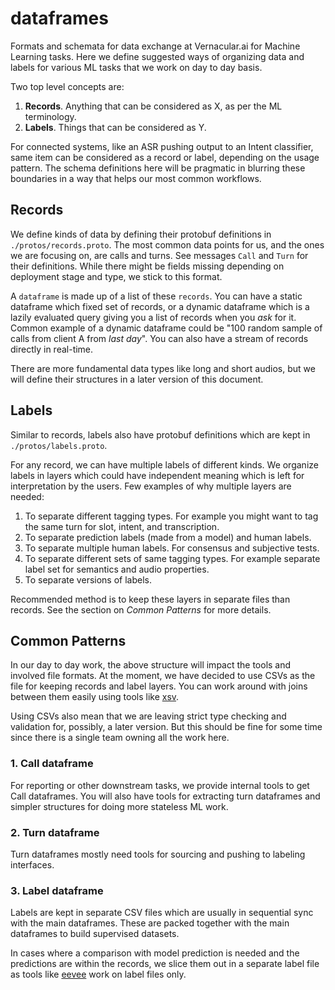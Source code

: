 # dataframes

Formats and schemata for data exchange at Vernacular.ai for Machine Learning
tasks. Here we define suggested ways of organizing data and labels for various
ML tasks that we work on day to day basis.

Two top level concepts are:
1. **Records**. Anything that can be considered as X, as per the ML terminology.
2. **Labels**. Things that can be considered as Y.

For connected systems, like an ASR pushing output to an Intent classifier, same
item can be considered as a record or label, depending on the usage pattern. The
schema definitions here will be pragmatic in blurring these boundaries in a way
that helps our most common workflows.

## Records
We define kinds of data by defining their protobuf definitions in
`./protos/records.proto`. The most common data points for us, and the ones we
are focusing on, are calls and turns. See messages `Call` and `Turn` for their
definitions. While there might be fields missing depending on deployment stage
and type, we stick to this format.

A `dataframe` is made up of a list of these `records`. You can have a static
dataframe which fixed set of records, or a dynamic dataframe which is a lazily
evaluated query giving you a list of records when you _ask_ for it. Common
example of a dynamic dataframe could be "100 random sample of calls from client
A from _last day_". You can also have a stream of records directly in real-time.

There are more fundamental data types like long and short audios, but we will
define their structures in a later version of this document.

## Labels
Similar to records, labels also have protobuf definitions which are kept in
`./protos/labels.proto`.

For any record, we can have multiple labels of different kinds. We organize
labels in layers which could have independent meaning which is left for
interpretation by the users. Few examples of why multiple layers are needed:

1. To separate different tagging types. For example you might want to tag the
   same turn for slot, intent, and transcription.
1. To separate prediction labels (made from a model) and human labels.
1. To separate multiple human labels. For consensus and subjective tests.
1. To separate different sets of same tagging types. For example separate label
   set for semantics and audio properties.
1. To separate versions of labels.

Recommended method is to keep these layers in separate files than records. See
the section on _Common Patterns_ for more details.

## Common Patterns
In our day to day work, the above structure will impact the tools and involved
file formats. At the moment, we have decided to use CSVs as the file for keeping
records and label layers. You can work around with joins between them easily
using tools like [xsv](https://github.com/BurntSushi/xsv).

Using CSVs also mean that we are leaving strict type checking and validation
for, possibly, a later version. But this should be fine for some time since
there is a single team owning all the work here.

### 1. Call dataframe
For reporting or other downstream tasks, we provide internal tools to get Call
dataframes. You will also have tools for extracting turn dataframes and simpler
structures for doing more stateless ML work.

### 2. Turn dataframe
Turn dataframes mostly need tools for sourcing and pushing to labeling
interfaces.

### 3. Label dataframe
Labels are kept in separate CSV files which are usually in sequential sync with
the main dataframes. These are packed together with the main dataframes to build
supervised datasets.

In cases where a comparison with model prediction is needed and the predictions
are within the records, we slice them out in a separate label file as tools like
[eevee](https://github.com/Vernacular-ai/eevee) work on label files only.
